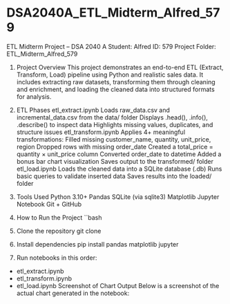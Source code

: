 # DSA2040A_ETL_Midterm_Alfred_579
ETL Midterm Project – DSA 2040 A
Student: Alfred
ID: 579
Project Folder: ETL_Midterm_Alfred_579

1. Project Overview
This project demonstrates an end-to-end ETL (Extract, Transform, Load) pipeline using Python and realistic sales data. It includes extracting raw datasets, transforming them through cleaning and enrichment, and loading the cleaned data into structured formats for analysis.

2. ETL Phases
etl_extract.ipynb
Loads raw_data.csv and incremental_data.csv from the data/ folder
Displays .head(), .info(), .describe() to inspect data
Highlights missing values, duplicates, and structure issues
etl_transform.ipynb
Applies 4+ meaningful transformations:
Filled missing customer_name, quantity, unit_price, region
Dropped rows with missing order_date
Created a total_price = quantity × unit_price column
Converted order_date to datetime
Added a bonus bar chart visualization
Saves output to the transformed/ folder
etl_load.ipynb
Loads the cleaned data into a SQLite database (.db)
Runs basic queries to validate inserted data
Saves results into the loaded/ folder
3. Tools Used
Python 3.10+
Pandas
SQLite (via sqlite3)
Matplotlib
Jupyter Notebook
Git + GitHub
4. How to Run the Project
``bash

1. Clone the repository
git clone 

2. Install dependencies
pip install pandas matplotlib jupyter

3. Run notebooks in this order:
- etl_extract.ipynb
- etl_transform.ipynb
- etl_load.ipynb
Screenshot of Chart Output
Below is a screenshot of the actual chart generated in the notebook:
